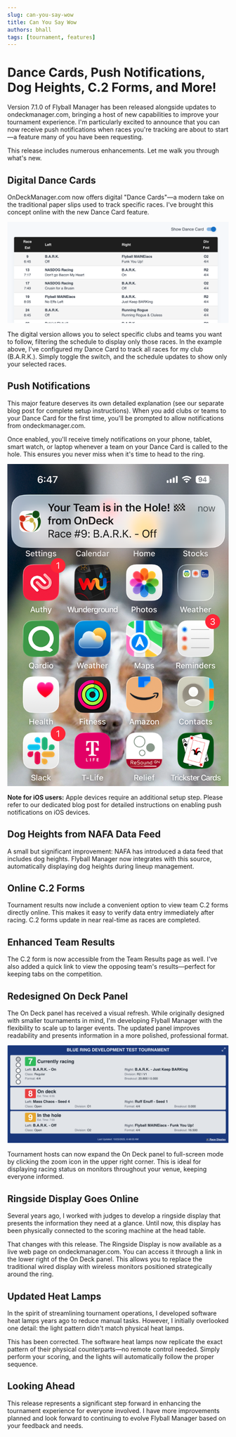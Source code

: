 ```yaml
---
slug: can-you-say-wow
title: Can You Say Wow
authors: bhall
tags: [tournament, features]
---
```


# Dance Cards, Push Notifications, Dog Heights, C.2 Forms, and More!

Version 7.1.0 of Flyball Manager has been released alongside updates to ondeckmanager.com, bringing a host of new capabilities to improve your tournament experience. I'm particularly excited to announce that you can now receive push notifications when races you're tracking are about to start—a feature many of you have been requesting.

This release includes numerous enhancements. Let me walk you through what's new.

<!-- truncate -->

## Digital Dance Cards

OnDeckManager.com now offers digital "Dance Cards"—a modern take on the traditional paper slips used to track specific races. I've brought this concept online with the new Dance Card feature.

![B.A.R.K. Dance Card](img/bark-dance-card.png)

The digital version allows you to select specific clubs and teams you want to follow, filtering the schedule to display only those races. In the example above, I've configured my Dance Card to track all races for my club (B.A.R.K.). Simply toggle the switch, and the schedule updates to show only your selected races.

## Push Notifications

This major feature deserves its own detailed explanation (see our separate blog post for complete setup instructions). When you add clubs or teams to your Dance Card for the first time, you'll be prompted to allow notifications from ondeckmanager.com.

Once enabled, you'll receive timely notifications on your phone, tablet, smart watch, or laptop whenever a team on your Dance Card is called to the hole. This ensures you never miss when it's time to head to the ring.

![iOS Push Notification](img/ios-push.png)

**Note for iOS users:** Apple devices require an additional setup step. Please refer to our dedicated blog post for detailed instructions on enabling push notifications on iOS devices.

## Dog Heights from NAFA Data Feed

A small but significant improvement: NAFA has introduced a data feed that includes dog heights. Flyball Manager now integrates with this source, automatically displaying dog heights during lineup management.

## Online C.2 Forms

Tournament results now include a convenient option to view team C.2 forms directly online. This makes it easy to verify data entry immediately after racing. C.2 forms update in near real-time as races are completed.

## Enhanced Team Results

The C.2 form is now accessible from the Team Results page as well. I've also added a quick link to view the opposing team's results—perfect for keeping tabs on the competition.

## Redesigned On Deck Panel

The On Deck panel has received a visual refresh. While originally designed with smaller tournaments in mind, I'm developing Flyball Manager with the flexibility to scale up to larger events. The updated panel improves readability and presents information in a more polished, professional format.

![On Deck Panel](img/on-deck-panel.png)

Tournament hosts can now expand the On Deck panel to full-screen mode by clicking the zoom icon in the upper right corner. This is ideal for displaying racing status on monitors throughout your venue, keeping everyone informed.

## Ringside Display Goes Online

Several years ago, I worked with judges to develop a ringside display that presents the information they need at a glance. Until now, this display has been physically connected to the scoring machine at the head table.

That changes with this release. The Ringside Display is now available as a live web page on ondeckmanager.com. You can access it through a link in the lower right of the On Deck panel. This allows you to replace the traditional wired display with wireless monitors positioned strategically around the ring.

## Updated Heat Lamps

In the spirit of streamlining tournament operations, I developed software heat lamps years ago to reduce manual tasks. However, I initially overlooked one detail: the light pattern didn't match physical heat lamps.

This has been corrected. The software heat lamps now replicate the exact pattern of their physical counterparts—no remote control needed. Simply perform your scoring, and the lights will automatically follow the proper sequence.

## Looking Ahead

This release represents a significant step forward in enhancing the tournament experience for everyone involved. I have more improvements planned and look forward to continuing to evolve Flyball Manager based on your feedback and needs.
